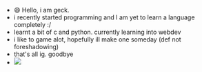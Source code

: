 - 😄 Hello, i am geck.
- i recently started programming and I am yet to learn a language completely :/
- learnt a bit of c and python. currently learning into webdev
- i like to game alot, hopefully ill make one someday (def not foreshadowing)
- that's all ig. goodbye
- ![](https://komarev.com/ghpvc/?username=geckguy&color=blueviolet)

